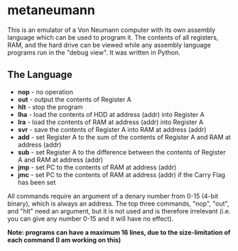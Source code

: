 # metaneumann
This is an emulator of a Von Neumann computer with its own assembly language which can be used to program it. The contents of all registers, RAM, and the hard drive can be viewed while any assembly language programs run in the "debug view".
It was written in Python.


## The Language
* **nop** - no operation
* **out** - output the contents of Register A
* **hlt** - stop the program
* **lha** - load the contents of HDD at address (addr) into Register A
* **lra** - load the contents of RAM at address (addr) into Register A
* **svr** - save the contents of Register A into RAM at address (addr)
* **add** - set Register A to the sum of the contents of Register A and RAM at address (addr)
* **sub** - set Register A to the difference between the contents of Register A and RAM at address (addr)
* **jmp** - set PC to the contents of RAM at address (addr)
* **jmc** - set PC to the contents of RAM at address (addr) if the Carry Flag has been set

All commands require an argument of a denary number from 0-15 (4-bit binary), which is always an address.
The top three commands, "nop", "out", and "hlt" need an argument, but it is not used and is therefore irrelevant (i.e. you can give any number 0-15 and it will have no effect).

**Note: programs can have a maximum 16 lines, due to the size-limitation of each command (I am working on this)**
